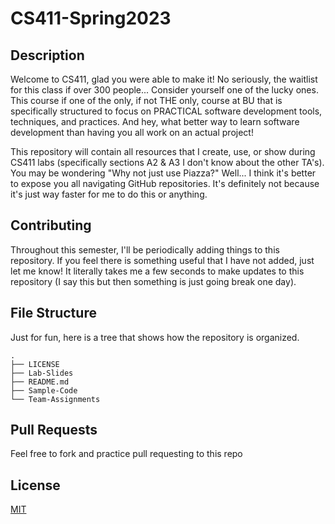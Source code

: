 # CS411-Spring2023

## Description

Welcome to CS411, glad you were able to make it! No seriously, the waitlist for this class if over 300 people... Consider yourself one of the lucky ones. This course if one of the only, if not THE only, course at BU that is specifically structured to focus on PRACTICAL software development tools, techniques, and practices. And hey, what better way to learn software development than having you all work on an actual project!

This repository will contain all resources that I create, use, or show during CS411 labs (specifically sections A2 & A3 I don't know about the other TA's). You may be wondering "Why not just use Piazza?" Well... I think it's better to expose you all navigating GitHub repositories. It's definitely not because it's just way faster for me to do this or anything.

## Contributing

Throughout this semester, I'll be periodically adding things to this repository. If you feel there is something useful that I have not added, just let me know! It literally takes me a few seconds to make updates to this repository (I say this but then something is just going break one day).

## File Structure

Just for fun, here is a tree that shows how the repository is organized.

```text
.
├── LICENSE
├── Lab-Slides
├── README.md
├── Sample-Code
└── Team-Assignments
```

## Pull Requests

Feel free to fork and practice pull requesting to this repo

## License

[MIT](https://choosealicense.com/licenses/mit/)
